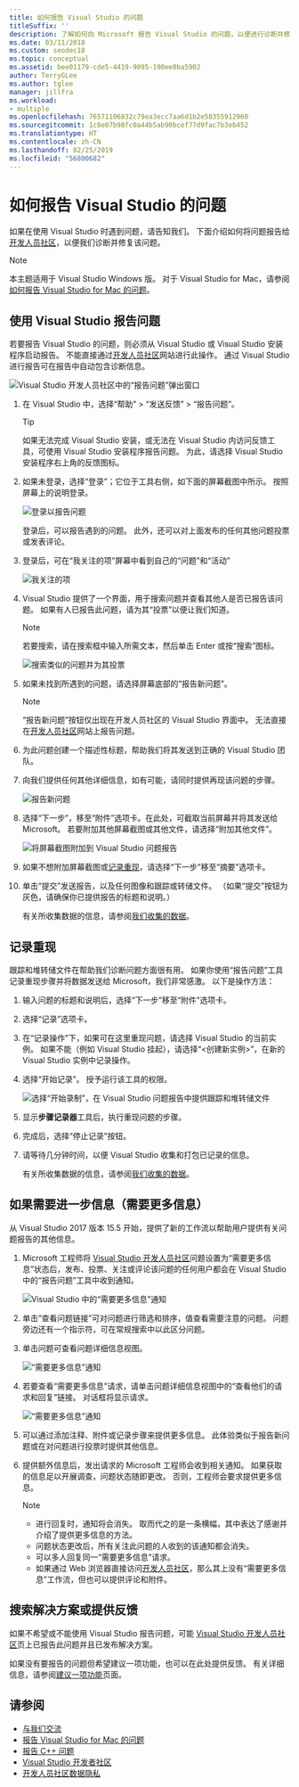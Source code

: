 ```yaml
---
title: 如何报告 Visual Studio 的问题
titleSuffix: ''
description: 了解如何向 Microsoft 报告 Visual Studio 的问题，以便进行诊断并修复它。
ms.date: 03/11/2018
ms.custom: seodec18
ms.topic: conceptual
ms.assetid: bee01179-cde5-4419-9095-190ee0ba5902
author: TerryGLee
ms.author: tglee
manager: jillfra
ms.workload:
- multiple
ms.openlocfilehash: 76571106832c79ea3ecc7aa6d1b2e58355912960
ms.sourcegitcommit: 1c8e07b98fc0a44b5ab90bcef77d9fac7b3eb452
ms.translationtype: HT
ms.contentlocale: zh-CN
ms.lasthandoff: 02/25/2019
ms.locfileid: "56800682"
---
```

# <a name="how-to-report-a-problem-with-visual-studio"></a>如何报告 Visual Studio 的问题

如果在使用 Visual Studio 时遇到问题，请告知我们。 下面介绍如何将问题报告给[开发人员社区](https://developercommunity.visualstudio.com/)，以便我们诊断并修复该问题。

> [!NOTE]
> 本主题适用于 Visual Studio  Windows 版。 对于 Visual Studio for Mac，请参阅[如何报告 Visual Studio for Mac 的问题](/visualstudio/mac/report-a-problem)。

## <a name="report-a-problem-by-using-visual-studio"></a>使用 Visual Studio 报告问题

若要报告 Visual Studio 的问题，则必须从 Visual Studio 或 Visual Studio 安装程序启动报告。 不能直接通过[开发人员社区](https://developercommunity.visualstudio.com/)网站进行此操作。 通过 Visual Studio 进行报告可在报告中自动包含诊断信息。

![Visual Studio 开发人员社区中的“报告问题”弹出窗口](media/report-an-issue.png)

1. 在 Visual Studio 中，选择“帮助” > “发送反馈” > “报告问题”。

   > [!TIP]
   > 如果无法完成 Visual Studio 安装，或无法在 Visual Studio 内访问反馈工具，可使用 Visual Studio 安装程序报告问题。 为此，请选择 Visual Studio 安装程序右上角的反馈图标。

1. 如果未登录，选择“登录”；它位于工具右侧，如下面的屏幕截图中所示。 按照屏幕上的说明登录。

   ![登录以报告问题](../ide/media/sign-in-new-ux.png)

   登录后，可以报告遇到的问题。 此外，还可以对上面发布的任何其他问题投票或发表评论。

1. 登录后，可在“我关注的项”屏幕中看到自己的“问题”和“活动”

    ![我关注的项](../ide/media/items-i-follow.png)

1. Visual Studio 提供了一个界面，用于搜索问题并查看其他人是否已报告该问题。 如果有人已报告此问题，请为其“投票”以便让我们知道。
   > [!NOTE]
   > 若要搜索，请在搜索框中输入所需文本，然后单击 Enter 或按“搜索”图标。

   ![搜索类似的问题并为其投票](../ide/media/search-and-vote.png)

1. 如果未找到所遇到的问题，请选择屏幕底部的“报告新问题”。

   > [!NOTE]
   > “报告新问题”按钮仅出现在开发人员社区的 Visual Studio 界面中。 无法直接在[开发人员社区](https://developercommunity.visualstudio.com/)网站上报告问题。

1. 为此问题创建一个描述性标题，帮助我们将其发送到正确的 Visual Studio 团队。

1. 向我们提供任何其他详细信息，如有可能，请同时提供再现该问题的步骤。

   ![报告新问题](../ide/media/report-new-problem.png)

1. 选择“下一步”，移至“附件”选项卡。在此处，可截取当前屏幕并将其发送给 Microsoft。 若要附加其他屏幕截图或其他文件，请选择“附加其他文件”。

   ![将屏幕截图附加到 Visual Studio 问题报告](media/report-a-problem-screenshot.png)

1. 如果不想附加屏幕截图或[记录重现](#record-a-repro)，请选择“下一步”移至“摘要”选项卡。

1. 单击“提交”发送报告，以及任何图像和跟踪或转储文件。 （如果“提交”按钮为灰色，请确保你已提供报告的标题和说明。）

   有关所收集数据的信息，请参阅[我们收集的数据](developer-community-privacy.md#data-we-collect)。

## <a name="record-a-repro"></a>记录重现

跟踪和堆转储文件在帮助我们诊断问题方面很有用。 如果你使用“报告问题”工具记录重现步骤并将数据发送给 Microsoft，我们非常感激。 以下是操作方法：

1. 输入问题的标题和说明后，选择“下一步”移至“附件”选项卡。

1. 选择“记录”选项卡。

1. 在“记录操作”下，如果可在这里重现问题，请选择 Visual Studio 的当前实例。 如果不能（例如 Visual Studio 挂起），请选择“\<创建新实例>”，在新的 Visual Studio 实例中记录操作。

1. 选择“开始记录”。 授予运行该工具的权限。

   ![选择“开始录制”，在 Visual Studio 问题报告中提供跟踪和堆转储文件](../ide/media/record-dialog-box.png)

1. 显示**步骤记录器**工具后，执行重现问题的步骤。

1. 完成后，选择“停止记录”按钮。

1. 请等待几分钟时间，以便 Visual Studio 收集和打包已记录的信息。

   有关所收集数据的信息，请参阅[我们收集的数据](developer-community-privacy.md#data-we-collect)。

## <a name="when-further-information-is-needed-need-more-info"></a>如果需要进一步信息（需要更多信息）

从 Visual Studio 2017 版本 15.5 开始，提供了新的工作流以帮助用户提供有关问题报告的其他信息。

1. Microsoft 工程师将 [Visual Studio 开发人员社区](https://developercommunity.visualstudio.com/)问题设置为“需要更多信息”状态后，发布、投票、关注或评论该问题的任何用户都会在 Visual Studio 中的“报告问题”工具中收到通知。

   ![Visual Studio 中的“需要更多信息”通知](../ide/media/nmi-notification.png)

1. 单击“查看问题链接”可对问题进行筛选和排序，值查看需要注意的问题。 问题旁边还有一个指示符，可在常规搜索中以此区分问题。

1. 单击问题可查看问题详细信息视图。

   ![“需要更多信息”通知](../ide/media/nmi-details-view.png)

1. 若要查看“需要更多信息”请求，请单击问题详细信息视图中的“查看他们的请求和回复”链接。 对话框将显示请求。

   ![“需要更多信息”通知](../ide/media/nmi-request.png)

1. 可以通过添加注释、附件或记录步骤来提供更多信息。 此体验类似于报告新问题或在对问题进行投票时提供其他信息。

1. 提供额外信息后，发出请求的 Microsoft 工程师会收到相关通知。 如果获取的信息足以开展调查，问题状态随即更改。 否则，工程师会要求提供更多信息。

   > [!NOTE]
   > * 进行回复时，通知将会消失。 取而代之的是一条横幅，其中表达了感谢并介绍了提供更多信息的方法。
   > * 问题状态更改后，所有关注此问题的人收到的该通知都会消失。
   > * 可以多人回复同一“需要更多信息”请求。
   > * 如果通过 Web 浏览器直接访问[开发人员社区](https://developercommunity.visualstudio.com/)，那么其上没有“需要更多信息”工作流，但也可以提供评论和附件。

## <a name="search-for-solutions-or-provide-feedback"></a>搜索解决方案或提供反馈

如果不希望或不能使用 Visual Studio 报告问题，可能 [Visual Studio 开发人员社区](https://developercommunity.visualstudio.com/)页上已报告此问题并且已发布解决方案。

如果没有要报告的问题但希望建议一项功能，也可以在此处提供反馈。 有关详细信息，请参阅[建议一项功能](https://developercommunity.visualstudio.com/content/idea/post.html?space=8)页面。

## <a name="see-also"></a>请参阅

* [与我们交流](../ide/talk-to-us.md)
* [报告 Visual Studio for Mac 的问题](/visualstudio/mac/report-a-problem)
* [报告 C++ 问题](/cpp/how-to-report-a-problem-with-the-visual-cpp-toolset)
* [Visual Studio 开发者社区](https://developercommunity.visualstudio.com/)
* [开发人员社区数据隐私](developer-community-privacy.md)